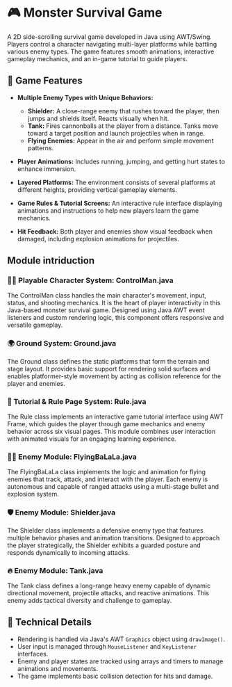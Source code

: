 # 🎮 Monster Survival Game

A 2D side-scrolling survival game developed in Java using AWT/Swing. Players control a character navigating multi-layer platforms while battling various enemy types. The game features smooth animations, interactive gameplay mechanics, and an in-game tutorial to guide players.

## 🧩 Game Features

- **Multiple Enemy Types with Unique Behaviors:**
  - **Shielder:** A close-range enemy that rushes toward the player, then jumps and shields itself. Reacts visually when hit.
  - **Tank:** Fires cannonballs at the player from a distance. Tanks move toward a target position and launch projectiles when in range.
  - **Flying Enemies:** Appear in the air and perform simple movement patterns.

- **Player Animations:** Includes running, jumping, and getting hurt states to enhance immersion.

- **Layered Platforms:** The environment consists of several platforms at different heights, providing vertical gameplay elements.

- **Game Rules & Tutorial Screens:** An interactive rule interface displaying animations and instructions to help new players learn the game mechanics.

- **Hit Feedback:** Both player and enemies show visual feedback when damaged, including explosion animations for projectiles.

## Module intriduction
### 👨‍🚀 Playable Character System: ControlMan.java
The ControlMan class handles the main character's movement, input, status, and shooting mechanics. It is the heart of player interactivity in this Java-based monster survival game. Designed using Java AWT event listeners and custom rendering logic, this component offers responsive and versatile gameplay.
### 🌍 Ground System: Ground.java
The Ground class defines the static platforms that form the terrain and stage layout. It provides basic support for rendering solid surfaces and enables platformer-style movement by acting as collision reference for the player and enemies.
### 📘 Tutorial & Rule Page System: Rule.java
The Rule class implements an interactive game tutorial interface using AWT Frame, which guides the player through game mechanics and enemy behavior across six visual pages. This module combines user interaction with animated visuals for an engaging learning experience.
### 🧟‍♂️ Enemy Module: FlyingBaLaLa.java
The FlyingBaLaLa class implements the logic and animation for flying enemies that track, attack, and interact with the player. Each enemy is autonomous and capable of ranged attacks using a multi-stage bullet and explosion system.
### 🛡️ Enemy Module: Shielder.java
The Shielder class implements a defensive enemy type that features multiple behavior phases and animation transitions. Designed to approach the player strategically, the Shielder exhibits a guarded posture and responds dynamically to incoming attacks.
### 🔥 Enemy Module: Tank.java
The Tank class defines a long-range heavy enemy capable of dynamic directional movement, projectile attacks, and reactive animations. This enemy adds tactical diversity and challenge to gameplay.

## 🔧 Technical Details

- Rendering is handled via Java's AWT `Graphics` object using `drawImage()`.
- User input is managed through `MouseListener` and `KeyListener` interfaces.
- Enemy and player states are tracked using arrays and timers to manage animations and movements.
- The game implements basic collision detection for hits and damage.


